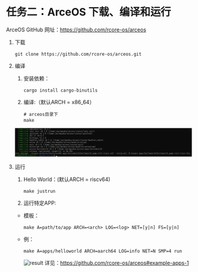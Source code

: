 # 任务二：ArceOS 下载、编译和运行

ArceOS GitHub 网址：<https://github.com/rcore-os/arceos>

1. 下载

    ```shell
    git clone https://github.com/rcore-os/arceos.git
    ```

2. 编译
     1. 安装依赖：

        ```shell
        cargo install cargo-binutils
        ```

     2. 编译:（默认ARCH = x86_64）

        ```shell
        # arceos目录下
        make
        ```

      ![result](assert/task1.3.png)

3. 运行
   1. Hello World：(默认ARCH = riscv64)

        ```shell
        make justrun
        ```

   2. 运行特定APP:
    - 模板：

        ```shell
        make A=path/to/app ARCH=<arch> LOG=<log> NET=[y|n] FS=[y|n]
        ```

    - 例：

        ```shell
        make A=apps/helloworld ARCH=aarch64 LOG=info NET=N SMP=4 run
        ```

        ![result](assert/task1.4.png)
        详见：<https://github.com/rcore-os/arceos#example-apps-1>
